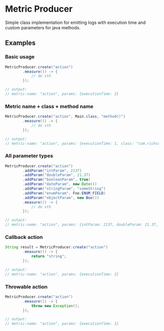 # Metric Producer
Simple class implementation for emitting logs with execution time and custom parameters for java methods.

## Examples

### Basic usage
```java
MetricProducer.create("action")
        .measure(() -> {
            // do sth
        });

// output:
// metric-name: "action", params: {executionTime: 2}
```

### Metric name + class + method name
```java
MetricProducer.create("action", Main.class, "method()")
        .measure(() -> {
            // do sth
        });

// output:
// metric-name: "action", params: {executionTime: 1, class: "com.richcode.Main", method: "method()"}
```

### All parameter types
```java
MetricProducer.create("action")
        .addParam("intParam", 2137)
        .addParam("doubleParam", 21.37)
        .addParam("booleanParam", true)
        .addParam("dateParam", new Date())
        .addParam("stringParam", "someString")
        .addParam("enumParam", Foo.ENUM_FIELD)
        .addParam("objectParam", new Boo())
        .measure(() -> {
            // do sth
        });

// output:
// metric-name: "action", params: {intParam: 2137, doubleParam: 21.37, booleanParam: true, dateParam: "2023-01-01 22:53:24", stringParam: "someString", enumParam: "ENUM_FIELD", objectParam: "Main.Boo(field1=string, field2=2137)", executionTime: 17}
```

### Callback action
```java
String result = MetricProducer.create("action")
        .measure(() -> {
            return "string";
        });

// output:
// metric-name: "action", params: {executionTime: 2}
```

### Throwable action
```java
MetricProducer.create("action")
        .measure(() -> {
            throw new Exception();
        });

// output:
// metric-name: "action", params: {executionTime: 1}
```
